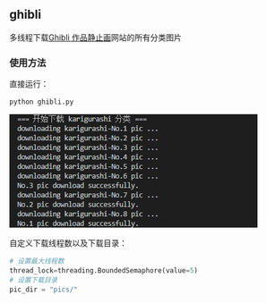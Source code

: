 ## ghibli

多线程下载[Ghibli 作品静止画](http://www.ghibli.jp/works/)网站的所有分类图片

### 使用方法

直接运行：
```sh
python ghibli.py
```

![](screenshot-ghibli.jpg)

自定义下载线程数以及下载目录：
```python
# 设置最大线程数
thread_lock=threading.BoundedSemaphore(value=5)
# 设置下载目录
pic_dir = "pics/"
```
